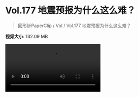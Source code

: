 # Vol.177 地震预报为什么这么难？

> 回形针PaperClip / Vol / Vol.177 地震预报为什么这么难？

**视频大小**: 132.09 MB

<div class="video"><video src="https://file.hsyhx.top/archive/PaperClip/Vol/177.mp4" controls preload>🤔 您的浏览器不支持 video 标签</video></div>